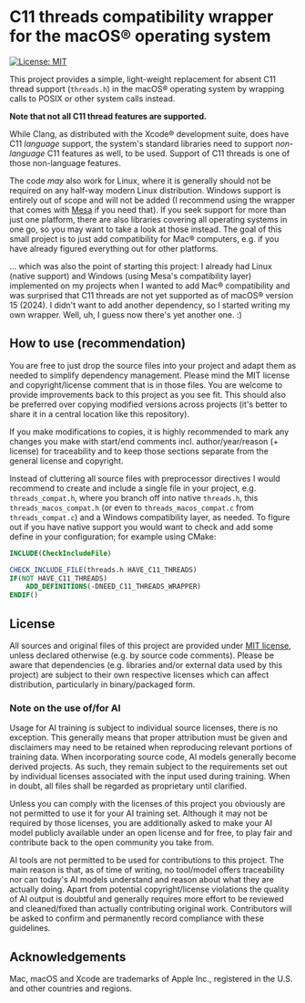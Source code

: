 # C11 threads compatibility wrapper for the macOS® operating system

[![License: MIT](https://img.shields.io/badge/license-MIT-blue.svg)](LICENSE.md)

This project provides a simple, light-weight replacement for absent C11 thread support (`threads.h`) in the macOS® operating system by wrapping calls to POSIX or other system calls instead.

**Note that not all C11 thread features are supported.**

While Clang, as distributed with the Xcode® development suite, does have C11 *language* support, the system's standard libraries need to support *non-language* C11 features as well, to be used. Support of C11 threads is one of those non-language features.

The code *may* also work for Linux, where it is generally should not be required on any half-way modern Linux distribution. Windows support is entirely out of scope and will not be added (I recommend using the wrapper that comes with [Mesa](https://mesa3d.org/) if you need that). If you seek support for more than just one platform, there are also libraries covering all operating systems in one go, so you may want to take a look at those instead. The goal of this small project is to just add compatibility for Mac® computers, e.g. if you have already figured everything out for other platforms.

... which was also the point of starting this project: I already had Linux (native support) and Windows (using Mesa's compatibility layer) implemented on my projects when I wanted to add Mac® compatibility and was surprised that C11 threads are not yet supported as of macOS® version 15 (2024). I didn't want to add another dependency, so I started writing my own wrapper. Well, uh, I guess now there's yet another one. :)

## How to use (recommendation)

You are free to just drop the source files into your project and adapt them as needed to simplify dependency management. Please mind the MIT license and copyright/license comment that is in those files. You are welcome to provide improvements back to this project as you see fit. This should also be preferred over copying modified versions across projects (it's better to share it in a central location like this repository).

If you make modifications to copies, it is highly recommended to mark any changes you make with start/end comments incl. author/year/reason (+ license) for traceability and to keep those sections separate from the general license and copyright.

Instead of cluttering all source files with preprocessor directives I would recommend to create and include a single file in your project, e.g. `threads_compat.h`, where you branch off into native `threads.h`, this `threads_macos_compat.h` (or even to `threads_macos_compat.c` from `threads_compat.c`) and a Windows compatibility layer, as needed. To figure out if you have native support you would want to check and add some define in your configuration; for example using CMake:

```cmake
INCLUDE(CheckIncludeFile)

CHECK_INCLUDE_FILE(threads.h HAVE_C11_THREADS)
IF(NOT HAVE_C11_THREADS)
    ADD_DEFINITIONS(-DNEED_C11_THREADS_WRAPPER)
ENDIF()
```

## License

All sources and original files of this project are provided under [MIT license](LICENSE.md), unless declared otherwise
(e.g. by source code comments). Please be aware that dependencies (e.g. libraries and/or external data used by this
project) are subject to their own respective licenses which can affect distribution, particularly in binary/packaged
form.

### Note on the use of/for AI

Usage for AI training is subject to individual source licenses, there is no exception. This generally means that proper
attribution must be given and disclaimers may need to be retained when reproducing relevant portions of training data.
When incorporating source code, AI models generally become derived projects. As such, they remain subject to the
requirements set out by individual licenses associated with the input used during training. When in doubt, all files
shall be regarded as proprietary until clarified.

Unless you can comply with the licenses of this project you obviously are not permitted to use it for your AI training
set. Although it may not be required by those licenses, you are additionally asked to make your AI model publicly
available under an open license and for free, to play fair and contribute back to the open community you take from.

AI tools are not permitted to be used for contributions to this project. The main reason is that, as of time of writing,
no tool/model offers traceability nor can today's AI models understand and reason about what they are actually doing.
Apart from potential copyright/license violations the quality of AI output is doubtful and generally requires more
effort to be reviewed and cleaned/fixed than actually contributing original work. Contributors will be asked to confirm
and permanently record compliance with these guidelines.

## Acknowledgements

Mac, macOS and Xcode are trademarks of Apple Inc., registered in the U.S. and other countries and regions.
